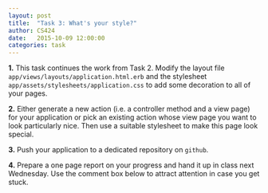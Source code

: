 ```yaml
---
layout: post
title:  "Task 3: What's your style?"
author: CS424
date:   2015-10-09 12:00:00
categories: task
---
```


**1.** This task continues the work from Task 2. 
Modify the layout file `app/views/layouts/application.html.erb`
and the stylesheet `app/assets/stylesheets/application.css`
to add some decoration to all of your pages.

**2.**
Either generate a new action
(i.e. a controller method and a view page) for 
your application or pick an existing action 
whose view page you want to look particularly
nice.  Then use a suitable stylesheet to 
make this page look special.

**3.** Push your application to a dedicated repository
on `github`.

**4.** Prepare a one page report on your progress
and hand it up in class next Wednesday.
Use the comment box below to attract attention
in case you get stuck.
